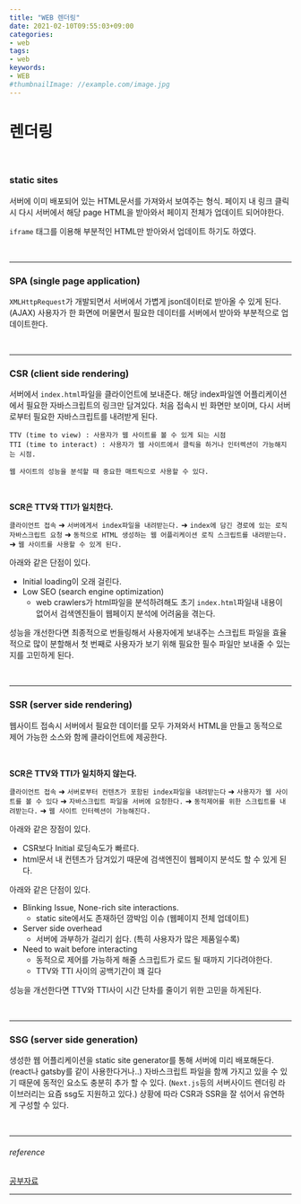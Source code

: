 ```yaml
---
title: "WEB 렌더링"
date: 2021-02-10T09:55:03+09:00
categories:
- web
tags:
- web
keywords:
- WEB
#thumbnailImage: //example.com/image.jpg
---
```


<!--more-->
# 렌더링

&nbsp;

### static sites
서버에 이미 배포되어 있는 HTML문서를 가져와서 보여주는 형식. 페이지 내 링크 클릭시 다시 서버에서 해당 page HTML을 받아와서 페이지 전체가 업데이트 되어야한다.

`iframe` 태그를 이용해 부분적인 HTML만 받아와서 업데이트 하기도 하였다.

&nbsp;

-----

### SPA (single page application)
`XMLHttpRequest`가 개발되면서 서버에서 가볍게 json데이터로 받아올 수 있게 된다. (AJAX) 사용자가 한 화면에 머물면서 필요한 데이터를 서버에서 받아와 부분적으로 업데이트한다.

&nbsp;

-----


### CSR (client side rendering)
서버에서 `index.html`파일을 클라이언트에 보내준다. 해당 index파일엔 어플리케이션에서 필요한 자바스크립트의 링크만 담겨있다. 처음 접속시 빈 화면만 보이며, 다시 서버로부터 필요한 자바스크립트를 내려받게 된다. 


```
TTV (time to view) : 사용자가 웹 사이트를 볼 수 있게 되는 시점
TTI (time to interact) : 사용자가 웹 사이트에서 클릭을 하거나 인터렉션이 가능해지는 시점.

웹 사이트의 성능을 분석할 때 중요한 매트릭으로 사용할 수 있다.
```

&nbsp;

**SCR은 TTV와 TTI가 일치한다.**   

`클라이언트 접속` &#10140; `서버에게서 index파일을 내려받는다.` &#10140; `index에 담긴 경로에 있는 로직 자바스크립트 요청` &#10140; `동적으로 HTML 생성하는 웹 어플리케이션 로직 스크립트를 내려받는다.` &#10140; `웹 사이트를 사용할 수 있게 된다.`


아래와 같은 단점이 있다.
- Initial loading이 오래 걸린다.
- Low SEO (search engine optimization) 
    - web crawlers가 html파일을 분석하려해도 초기 `index.html`파일내 내용이 없어서 검색엔진들이 웹페이지 분석에 어려움을 겪는다.

성능을 개선한다면 최종적으로 번들링해서 사용자에게 보내주는 스크립트 파일을 효율적으로 많이 분할해서 첫 번째로 사용자가 보기 위해 필요한 필수 파일만 보내줄 수 있는지를 고민하게 된다.


&nbsp;

-----


### SSR (server side rendering)
웹사이트 접속시 서버에서 필요한 데이터를 모두 가져와서 HTML을 만들고 동적으로 제어 가능한 소스와 함께 클라이언트에 제공한다.

&nbsp;

**SCR은 TTV와 TTI가 일치하지 않는다.**   

`클라이언트 접속` &#10140; `서버로부터 컨텐츠가 포함된 index파일을 내려받는다` &#10140; `사용자가 웹 사이트를 볼 수 있다`  &#10140; `자바스크립트 파일을 서버에 요청한다.`  &#10140; `동적제어를 위한 스크립트를 내려받는다.` &#10140; `웹 사이트 인터렉션이 가능해진다.`

아래와 같은 장점이 있다.
- CSR보다 Initial 로딩속도가 빠르다.
- html문서 내 컨텐츠가 담겨있기 때문에 검색엔진이 웹페이지 분석도 할 수 있게 된다.

아래와 같은 단점이 있다.
- Blinking Issue, None-rich site interactions. 
  - static site에서도 존재하던 깜박임 이슈 (웹페이지 전체 업데이트)
- Server side overhead
  - 서버에 과부하가 걸리기 쉽다. (특히 사용자가 많은 제품일수록)
- Need to wait before interacting
  - 동적으로 제어를 가능하게 해줄 스크립트가 로드 될 때까지 기다려야한다.
  - TTV와 TTI 사이의 공백기간이 꽤 길다

성능을 개선한다면 TTV와 TTI사이 시간 단차를 줄이기 위한 고민을 하게된다.

&nbsp;

-----


### SSG (server side generation)
생성한 웹 어플리케이션을 static site generator를 통해 서버에 미리 배포해둔다. (react나 gatsby를 같이 사용한다거나..) 자바스크립트 파일을 함께 가지고 있을 수 있기 때문에 동적인 요소도 충분히 추가 할 수 있다. (`Next.js`등의 서버사이드 렌더링 라이브러리는 요즘 ssg도 지원하고 있다.) 상황에 따라 CSR과 SSR을 잘 섞어서 유연하게 구성할 수 있다.



&nbsp;

-----

###### reference
[공부자료](https://www.youtube.com/watch?v=iZ9csAfU5Os)




-----

